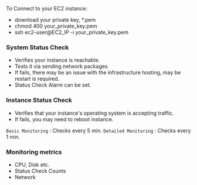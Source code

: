 To Connect to your EC2 instance:

* download your private key, *.pem
* chmod 400 your_private_key.pem
* ssh ec2-user@EC2_IP -i your_private_key.pem


### System Status Check

* Verifies your instance is reachable.
* Tests it via sending network packages
* If fails, there may be an issue with the infrastructure hosting, may be restart is required.
* Status Check Alarm can be set.

### Instance Status Check

* Verifies that your instance's operating system is accepting traffic.
* If fails, you may need to reboot instance.

`Basic Monitoring` : Checks every 5 min.
`Detailed Monitoring` : Checks every 1 min.

### Monitoring metrics

* CPU, Disk etc.
* Status Check Counts
* Network